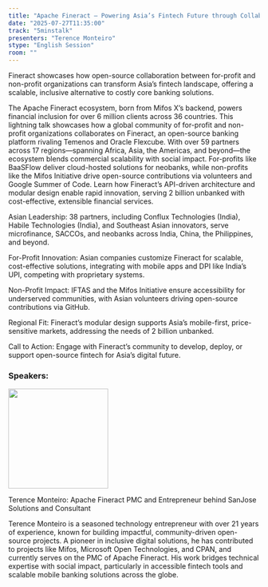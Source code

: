 ```yaml
---
title: "Apache Fineract – Powering Asia’s Fintech Future through Collaboration"
date: "2025-07-27T11:35:00"
track: "5minstalk"
presenters: "Terence Monteiro"
stype: "English Session"
room: ""
---
```


Fineract showcases how open-source collaboration between for-profit and non-profit organizations can transform Asia’s fintech landscape, offering a scalable, inclusive alternative to costly core banking solutions.

The Apache Fineract ecosystem, born from Mifos X’s backend, powers financial inclusion for over 6 million clients across 36 countries. This lightning talk showcases how a global community of for-profit and non-profit organizations collaborates on Fineract, an open-source banking platform rivaling Temenos and Oracle Flexcube. With over 59 partners across 17 regions—spanning Africa, Asia, the Americas, and beyond—the ecosystem blends commercial scalability with social impact. For-profits like BaaSFlow deliver cloud-hosted solutions for neobanks, while non-profits like the Mifos Initiative drive open-source contributions via volunteers and Google Summer of Code. Learn how Fineract’s API-driven architecture and modular design enable rapid innovation, serving 2 billion unbanked with cost-effective, extensible financial services.

Asian Leadership: 38 partners, including Conflux Technologies (India), Habile Technologies (India), and Southeast Asian innovators, serve microfinance, SACCOs, and neobanks across India, China, the Philippines, and beyond.

For-Profit Innovation: Asian companies customize Fineract for scalable, cost-effective solutions, integrating with mobile apps and DPI like India’s UPI, competing with proprietary systems.

Non-Profit Impact: IFTAS and the Mifos Initiative ensure accessibility for underserved communities, with Asian volunteers driving open-source contributions via GitHub.

Regional Fit: Fineract’s modular design supports Asia’s mobile-first, price-sensitive markets, addressing the needs of 2 billion unbanked.

Call to Action: Engage with Fineract’s community to develop, deploy, or support open-source fintech for Asia’s digital future.

### Speakers:


<img src="https://sessionize.com/image/d892-400o400o1-M2MAq2QAry4oMkpTjCmxy1.jpg" width="200" /><br/>

Terence Monteiro: Apache Fineract PMC and Entrepreneur behind SanJose Solutions and Consultant

Terence Monteiro is a seasoned technology entrepreneur with over 21 years of experience, known for building impactful, community-driven open-source projects. A pioneer in inclusive digital solutions, he has contributed to projects like Mifos, Microsoft Open Technologies, and CPAN, and currently serves on the PMC of Apache Fineract. His work bridges technical expertise with social impact, particularly in accessible fintech tools and scalable mobile banking solutions across the globe.